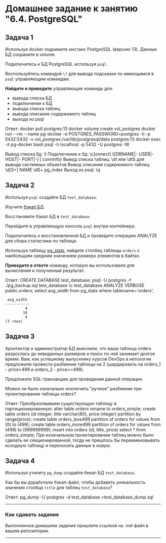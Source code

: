 # Домашнее задание к занятию "6.4. PostgreSQL"

## Задача 1

Используя docker поднимите инстанс PostgreSQL (версию 13). Данные БД сохраните в volume.

Подключитесь к БД PostgreSQL используя `psql`.

Воспользуйтесь командой `\?` для вывода подсказки по имеющимся в `psql` управляющим командам.

**Найдите и приведите** управляющие команды для:
- вывода списка БД
- подключения к БД
- вывода списка таблиц
- вывода описания содержимого таблиц
- выхода из psql

Ответ:
docker pull postgres:13
docker volume create vol_postgres
docker run --rm --name pg-docker -e POSTGRES_PASSWORD=postgres -ti -p 5432:5432 -v vol_postgres:/var/lib/postgresql/data postgres:13
docker exec -it pg-docker bash
psql -h localhost -p 5432 -U postgres -W

Вывод списка бд: \l
Подключение к бд: \c[onnect] {[DBNAME|- USER|- HOST|- PORT|-] | conninfo}
Вывод списка таблиц: \dt  или \dtS для вывода системных объектов
Вывод описания содержимого таблиц:
\d[S+] NAME
\dS+ pg_index
Выход из psql: \q

## Задача 2

Используя `psql` создайте БД `test_database`.

Изучите [бэкап БД](https://github.com/netology-code/virt-homeworks/tree/master/06-db-04-postgresql/test_data).

Восстановите бэкап БД в `test_database`.

Перейдите в управляющую консоль `psql` внутри контейнера.

Подключитесь к восстановленной БД и проведите операцию ANALYZE для сбора статистики по таблице.

Используя таблицу [pg_stats](https://postgrespro.ru/docs/postgresql/12/view-pg-stats), найдите столбец таблицы `orders` 
с наибольшим средним значением размера элементов в байтах.

**Приведите в ответе** команду, которую вы использовали для вычисления и полученный результат.

Ответ:
CREATE DATABASE test_database;
psql -U postgres -f ./pg_backup.sql test_database
\c test_database
ANALYZE VERBOSE public.orders;
select avg_width from pg_stats where tablename='orders';
```
 avg_width
-----------
         4
        16
         4
(3 rows)
```

## Задача 3

Архитектор и администратор БД выяснили, что ваша таблица orders разрослась до невиданных размеров и
поиск по ней занимает долгое время. Вам, как успешному выпускнику курсов DevOps в нетологии предложили
провести разбиение таблицы на 2 (шардировать на orders_1 - price>499 и orders_2 - price<=499).

Предложите SQL-транзакцию для проведения данной операции.

Можно ли было изначально исключить "ручное" разбиение при проектировании таблицы orders?

Ответ:
Преобразовываем существующую таблицу в партиционированную:
alter table orders rename to orders_simple;
create table orders (id integer, title varchar(80), price integer) partition by range(price);
create table orders_less499 partition of orders for values from (0) to (499);
create table orders_more499 partition of orders for values from (499) to (999999999);
insert into orders (id, title, price) select * from orders_simple;
При изначальном проектировании таблиц можно было сделать ее секционированной, тогда не пришлось бы переименовывать исходную таблицу и переносить данные в новую.

## Задача 4

Используя утилиту `pg_dump` создайте бекап БД `test_database`.

Как бы вы доработали бэкап-файл, чтобы добавить уникальность значения столбца `title` для таблиц `test_database`?

Ответ:
pg_dump -U postgres -d test_database >test_database_dump.sql

---

### Как cдавать задание

Выполненное домашнее задание пришлите ссылкой на .md-файл в вашем репозитории.

---
